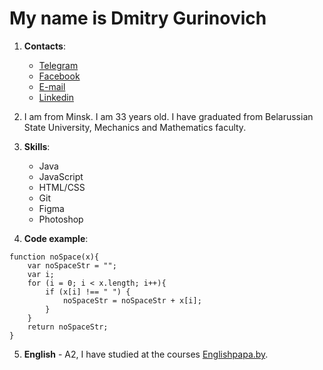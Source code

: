 # My name is Dmitry Gurinovich

1. __Contacts__:
    * [Telegram](https://t.me/dmitry_gurinovich)
    * [Facebook](https://www.facebook.com/gurinovich.dmitry)
    * [E-mail](mailto:dmitry.gurinovich@hotmail.com)
    * [Linkedin](https://www.linkedin.com/feed/)
  
2. I am from Minsk. I am 33 years old. I have graduated from Belarussian State University, Mechanics and Mathematics faculty.

3. __Skills__:
    * Java
    * JavaScript
    * HTML/CSS
    * Git
    * Figma
    * Photoshop

4. __Code example__:
```
function noSpace(x){
    var noSpaceStr = "";
    var i;
    for (i = 0; i < x.length; i++){
        if (x[i] !== " ") {
            noSpaceStr = noSpaceStr + x[i];
        }
    }
    return noSpaceStr;
}
```
5. __English__ - A2, I have studied at the courses [Englishpapa.by](https://englishpapa.by/).